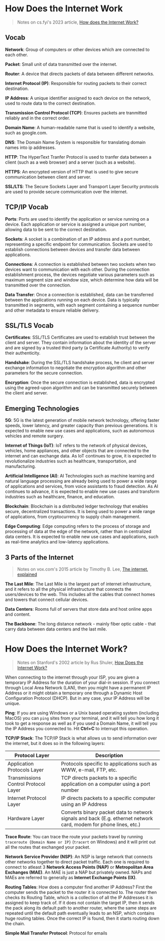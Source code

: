 # How Does the Internet Work

> Notes on cs.fyi's 2023 article, [How does the Internet Work?](https://cs.fyi/guide/how-does-internet-work)

## Vocab

**Network**: Group of computers or other devices which are connected to each other.

**Packet**: Small unit of data transmitted over the internet.

**Router**: A device that directs packets of data between different networks.

**Internet Protocol (IP)**: Responsible for routing packets to their correct destination.

**IP Address**: A unique identifier assigned to each device on the network, used to route data to the correct destination.

**Transmission Control Protocol (TCP)**: Ensures packets are tranmitted reliably and in the correct order.

**Domain Name**: A human-readable name that is used to identify a website, such as google.com.

**DNS**: The Domain Name System is responsible for translating domain names into ip addresses.

**HTTP**: The HyperText Tranfer Protocol is used to tranfer data between a client (such as a web browser) and a server (such as a website).

**HTTPS**: An encrypted version of HTTP that is used to give secure communication between client and server.

**SSL/LTS**: The Secure Sockets Layer and Transport Layer Security protocols are used to provide secure communication over the internet.

## TCP/IP Vocab

**Ports**: Ports are used to identify the application or service running on a device. Each application or service is assigned a unique port number, allowing data to be sent to the correct destination.

**Sockets**: A socket is a combination of an IP address and a port number, representing a specific endpoint for communication. Sockets are used to establish connections between devices and transfer data between applications.

**Connections**: A connection is established between two sockets when two devices want to communication with each other. During the connection establishment process, the devices negotiate various parameters such as maximum segment size and window size, which determine how data will be transmitted over the connection.

**Data Transfer**: Once a connection is established, data can be transferred between the applications running on each device. Data is typically transmitted in segments, with each segment containing a sequence number and other metadata to ensure reliable delivery.

## SSL/TLS Vocab

**Certificates**: SSL/TLS Certificates are used to establish trust between the client and server. They contain information about the identity of the server and are signed by a trusted third party (a Certificate Authority) to verify their authenticity.

**Handshake**: During the SSL/TLS handshake process, he client and server exchange information to negotiate the encryption algorithm and other parameters for the secure connection.

**Encryption**: Once the secure connection is established, data is encrypted using the agreed-upon algorithm and can be transmitted securely between the client and server.

## Emerging Technologies

**5G**: 5G is the latest generation of mobile network technology, offering faster speeds, lower latency, and greater capacity than previous generations. It is expected to enable new use cases and applications, such as autonomous vehicles and remote surgery.

**Internet of Things (IoT)**: IoT refers to the network of physical devices, vehicles, home appliances, and other objects that are connected to the internet and can exchange data. As IoT continues to grow, it is expected to revolutionalize industries such as healthcare, transportation, and manufacturing.

**Artificial Intelligence (AI)**: AI Technologies such as machine learning and natural language processing are already being used to power a wide range of applications and services, from voice assistants to fraud detection. As AI continues to advance, it is expected to enable new use cases and transform industries such as healthcare, finance, and education.

**Blockchain**: Blockchain is a distributed ledger technology that enables secure, decentralized transactions. It is being used to power a wide range of applications, from cryptocurrency to supply chain management.

**Edge Computing**: Edge computing refers to the process of storage and processing of data at the edge of the network, rather than in centralized data centers. It is expected to enable new use cases and applications, such as real-time analytics and low-latency applications.

## 3 Parts of the Internet
> Notes on vox.com's 2015 article by Timothy B. Lee, [The internet, explained](https://www.vox.com/2014/6/16/18076282/the-internet)

**The Last Mile**:
The Last Mile is the largest part of internet infrastructure, and it refers to all the physical infrastructure that connects the users/devices to the web. This includes all the cables that connect homes and towers that connect cellular devices.

**Data Centers**:
Rooms full of servers that store data and host online apps and content.

**The Backbone**:
The long distance network - mainly fiber optic cable - that carry data between data centers and the last mile.


# How Does the Internet Work?
> Notes on Stanford's 2002 article by Rus Shuler, [How Does the Internet Work?](https://web.stanford.edu/class/msande91si/www-spr04/readings/week1/InternetWhitepaper.htm)

When connecting to the internet through your ISP, you are given a temporary IP Address for the duration of your dial-in session. If you connect through Local Area Network (LAN), then you might have a permanent IP Address or it might obtain a temporary one through a Dynamic Host Configuration Protocol (DHCP). But in any case, your IP Address will be unique.

**Ping**: If you are using Windows or a Unix based operating system (including MacOS) you can `ping` sites from your terminal, and it will tell you how long it took to get a response as well as if you used a Domain Name, it will tell you the IP Address you connected to. Hit **Ctrl+C** to interrupt this operation.

**TCP/IP Stack**: The TCP/IP Stack is what allows us to send information over the internet, but it does so in the following layers:

Protocol Layer                       | Description
------------------------------------ | -----------
Application Protocols Layer          | Protocols specific to applications such as WWW, e-mail, FTP, etc.
Transmissions Control Protocol Layer | TCP directs packets to a specific application on a computer using a port number
Internet Protocol Layer              | IP directs packets to a specific computer using an IP Address
Hardware Layer                       | Converts binary packet data to network signals and back (E.g. ethernet network card, modem for phone lines, etc.)

**Trace Route**: You can trace the route your packets travel by running `traceroute {Domain Name or IP}` (`tracert` on Windows) and it will print out all the routes that exchanged your packet.

**Network Service Provider (NSP)**: An NSP is large network that connects other networks together to direct packet traffic. Each one is required to connect to atleast 3 **Network Access Points (NAP)** or **Metropolitan Area Exchanges (MAE)**. An MAE is just a NAP but privately owned. NAPs and MAEs are referred to generally as **Internet Exchange Points (IX)**.

**Routing Tables**: How does a computer find another IP Address? First the computer sends the packet to the router it is connected to. The router then checks its Routing Table, which is a collection of all the IP Addresses it is assigned to keep track of. If it does not contain the target IP, then it sends the pack along its default path to another router, where the same steps are repeated until the default path eventually leads to an NSP, which contains huge routing tables. Once the correct IP is found, then it starts routing down the chain.

**Simple Mail Transfer Protocol**: Protocol for emails